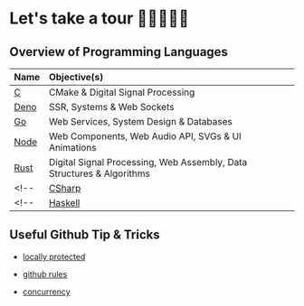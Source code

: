 # Let's take a tour 👨🏿‍💻👋🏿

## Overview of Programming Languages

|Name|Objective(s)|
|:----|:----|
|[C](https://github.com/hyphenclang)|CMake & Digital Signal Processing|
|[Deno](https://github.com/hyphendeno)|SSR, Systems & Web Sockets|
|[Go](https://github.com/hyphengolang)|Web Services, System Design & Databases|
|[Node](https://github.com/hyphennode)|Web Components, Web Audio API, SVGs & UI Animations|
|[Rust](https://github.com/hyphenrust)|Digital Signal Processing, Web Assembly, Data Structures & Algorithms|
<!-- |[CSharp](/organisation/c-sharp/.github/profile/README.md)|.NET & PowerShell| -->
<!-- |[Haskell](/organisation/haskell/.github/profile/README.md)|Parsing Data, Data Structures & Algorithms| -->

## Useful Github Tip & Tricks

- [locally protected](https://barker.codes/blog/branch-protection-in-visual-studio-code/)

- [github rules](https://www.youtube.com/watch?v=CNCE1gts2Yw)

- [concurrency](https://www.youtube.com/watch?v=PZ_A0QiLvz8)
